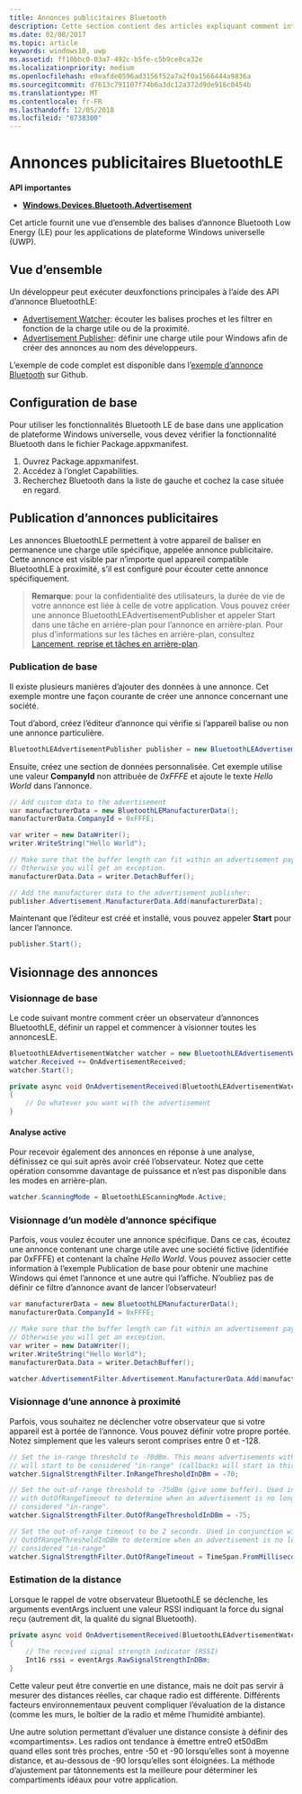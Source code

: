 ```yaml
---
title: Annonces publicitaires Bluetooth
description: Cette section contient des articles expliquant comment intégrer des annonces Bluetooth Low Energy (LE) dans les applications de plateforme Windows universelle (UWP) par le biais de l’utilisation des API AdvertisementWatcher et AdvertisementPublisher.
ms.date: 02/08/2017
ms.topic: article
keywords: windows10, uwp
ms.assetid: ff10bbc0-03a7-492c-b5fe-c5b9ce8ca32e
ms.localizationpriority: medium
ms.openlocfilehash: e9eafde0596ad3156f52a7a2f0a1566444a9836a
ms.sourcegitcommit: d7613c791107f74b6a3dc12a372d9de916c0454b
ms.translationtype: MT
ms.contentlocale: fr-FR
ms.lasthandoff: 12/05/2018
ms.locfileid: "8738300"
---
```

# <a name="bluetooth-le-advertisements"></a>Annonces publicitaires BluetoothLE


**API importantes**

-   [**Windows.Devices.Bluetooth.Advertisement**](https://msdn.microsoft.com/library/windows/apps/windows.devices.bluetooth.advertisement.aspx)

Cet article fournit une vue d’ensemble des balises d’annonce Bluetooth Low Energy (LE) pour les applications de plateforme Windows universelle (UWP).  

## <a name="overview"></a>Vue d’ensemble

Un développeur peut exécuter deuxfonctions principales à l’aide des API d’annonce BluetoothLE:

-   [Advertisement Watcher](https://msdn.microsoft.com/library/windows/apps/windows.devices.bluetooth.advertisement.bluetoothleadvertisementwatcher.aspx): écouter les balises proches et les filtrer en fonction de la charge utile ou de la proximité.  
-   [Advertisement Publisher](https://msdn.microsoft.com/library/windows/apps/windows.devices.bluetooth.advertisement.bluetoothleadvertisementpublisher.aspx): définir une charge utile pour Windows afin de créer des annonces au nom des développeurs.  

L’exemple de code complet est disponible dans l’[exemple d’annonce Bluetooth](http://go.microsoft.com/fwlink/p/?LinkId=619990) sur Github.

## <a name="basic-setup"></a>Configuration de base

Pour utiliser les fonctionnalités Bluetooth LE de base dans une application de plateforme Windows universelle, vous devez vérifier la fonctionnalité Bluetooth dans le fichier Package.appxmanifest.

1. Ouvrez Package.appxmanifest.
2. Accédez à l’onglet Capabilities.
3. Recherchez Bluetooth dans la liste de gauche et cochez la case située en regard.

## <a name="publishing-advertisements"></a>Publication d’annonces publicitaires

Les annonces BluetoothLE permettent à votre appareil de baliser en permanence une charge utile spécifique, appelée annonce publicitaire. Cette annonce est visible par n’importe quel appareil compatible BluetoothLE à proximité, s’il est configuré pour écouter cette annonce spécifiquement.

> **Remarque**: pour la confidentialité des utilisateurs, la durée de vie de votre annonce est liée à celle de votre application. Vous pouvez créer une annonce BluetoothLEAdvertisementPublisher et appeler Start dans une tâche en arrière-plan pour l’annonce en arrière-plan. Pour plus d’informations sur les tâches en arrière-plan, consultez [Lancement, reprise et tâches en arrière-plan](https://msdn.microsoft.com/windows/uwp/launch-resume/index).

### <a name="basic-publishing"></a>Publication de base

Il existe plusieurs manières d’ajouter des données à une annonce. Cet exemple montre une façon courante de créer une annonce concernant une société. 

Tout d’abord, créez l’éditeur d’annonce qui vérifie si l’appareil balise ou non une annonce particulière.

```csharp
BluetoothLEAdvertisementPublisher publisher = new BluetoothLEAdvertisementPublisher();
```

Ensuite, créez une section de données personnalisée. Cet exemple utilise une valeur **CompanyId** non attribuée de *0xFFFE* et ajoute le texte *Hello World* dans l’annonce. 

```csharp
// Add custom data to the advertisement
var manufacturerData = new BluetoothLEManufacturerData();
manufacturerData.CompanyId = 0xFFFE;

var writer = new DataWriter();
writer.WriteString("Hello World");

// Make sure that the buffer length can fit within an advertisement payload (~20 bytes). 
// Otherwise you will get an exception.
manufacturerData.Data = writer.DetachBuffer();

// Add the manufacturer data to the advertisement publisher:
publisher.Advertisement.ManufacturerData.Add(manufacturerData);
```

Maintenant que l’éditeur est créé et installé, vous pouvez appeler **Start** pour lancer l’annonce.

```csharp
publisher.Start();
```

## <a name="watching-for-advertisements"></a>Visionnage des annonces

### <a name="basic-watching"></a>Visionnage de base

Le code suivant montre comment créer un observateur d’annonces BluetoothLE, définir un rappel et commencer à visionner toutes les annoncesLE.

```csharp
BluetoothLEAdvertisementWatcher watcher = new BluetoothLEAdvertisementWatcher();
watcher.Received += OnAdvertisementReceived;
watcher.Start();
``` 

```csharp
private async void OnAdvertisementReceived(BluetoothLEAdvertisementWatcher watcher, BluetoothLEAdvertisementReceivedEventArgs eventArgs)
{
    // Do whatever you want with the advertisement
}
```

#### <a name="active-scanning"></a>Analyse active
Pour recevoir également des annonces en réponse à une analyse, définissez ce qui suit après avoir créé l’observateur. Notez que cette opération consomme davantage de puissance et n’est pas disponible dans les modes en arrière-plan.

```csharp
watcher.ScanningMode = BluetoothLEScanningMode.Active;
```

### <a name="watching-for-a-specific-advertisement-pattern"></a>Visionnage d’un modèle d’annonce spécifique

Parfois, vous voulez écouter une annonce spécifique. Dans ce cas, écoutez une annonce contenant une charge utile avec une société fictive (identifiée par 0xFFFE) et contenant la chaîne *Hello World*. Vous pouvez associer cette information à l’exemple Publication de base pour obtenir une machine Windows qui émet l’annonce et une autre qui l’affiche. N’oubliez pas de définir ce filtre d’annonce avant de lancer l’observateur!

```csharp
var manufacturerData = new BluetoothLEManufacturerData();
manufacturerData.CompanyId = 0xFFFE;

// Make sure that the buffer length can fit within an advertisement payload (~20 bytes). 
// Otherwise you will get an exception.
var writer = new DataWriter();
writer.WriteString("Hello World");
manufacturerData.Data = writer.DetachBuffer();

watcher.AdvertisementFilter.Advertisement.ManufacturerData.Add(manufacturerData);
```

### <a name="watching-for-a-nearby-advertisement"></a>Visionnage d’une annonce à proximité

Parfois, vous souhaitez ne déclencher votre observateur que si votre appareil est à portée de l’annonce. Vous pouvez définir votre propre portée. Notez simplement que les valeurs seront comprises entre 0 et -128. 

```csharp
// Set the in-range threshold to -70dBm. This means advertisements with RSSI >= -70dBm 
// will start to be considered "in-range" (callbacks will start in this range).
watcher.SignalStrengthFilter.InRangeThresholdInDBm = -70;

// Set the out-of-range threshold to -75dBm (give some buffer). Used in conjunction 
// with OutOfRangeTimeout to determine when an advertisement is no longer 
// considered "in-range".
watcher.SignalStrengthFilter.OutOfRangeThresholdInDBm = -75;

// Set the out-of-range timeout to be 2 seconds. Used in conjunction with 
// OutOfRangeThresholdInDBm to determine when an advertisement is no longer 
// considered "in-range"
watcher.SignalStrengthFilter.OutOfRangeTimeout = TimeSpan.FromMilliseconds(2000);
```

### <a name="gauging-distance"></a>Estimation de la distance

Lorsque le rappel de votre observateur BluetoothLE se déclenche, les arguments eventArgs incluent une valeur RSSI indiquant la force du signal reçu (autrement dit, la qualité du signal Bluetooth).

```csharp
private async void OnAdvertisementReceived(BluetoothLEAdvertisementWatcher watcher, BluetoothLEAdvertisementReceivedEventArgs eventArgs)
{
    // The received signal strength indicator (RSSI)
    Int16 rssi = eventArgs.RawSignalStrengthInDBm;
}
```

Cette valeur peut être convertie en une distance, mais ne doit pas servir à mesurer des distances réelles, car chaque radio est différente. Différents facteurs environnementaux peuvent compliquer l’évaluation de la distance (comme les murs, le boîtier de la radio et même l’humidité ambiante).

Une autre solution permettant d’évaluer une distance consiste à définir des «compartiments». Les radios ont tendance à émettre entre0 et50dBm quand elles sont très proches, entre -50 et -90 lorsqu’elles sont à moyenne distance, et au-dessous de -90 lorsqu’elles sont éloignées. La méthode d’ajustement par tâtonnements est la meilleure pour déterminer les compartiments idéaux pour votre application.